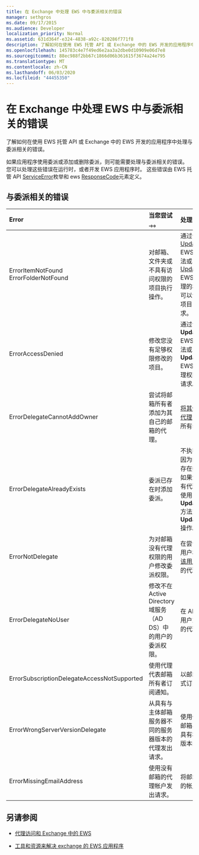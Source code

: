 ```yaml
---
title: 在 Exchange 中处理 EWS 中与委派相关的错误
manager: sethgros
ms.date: 09/17/2015
ms.audience: Developer
localization_priority: Normal
ms.assetid: 631d364f-e324-4838-a92c-820286f771f8
description: 了解如何在使用 EWS 托管 API 或 Exchange 中的 EWS 开发的应用程序中处理与委派相关的错误。
ms.openlocfilehash: 145783c4e7f49ed6e2aa3a2dbe0d10909e06d7e8
ms.sourcegitcommit: 88ec988f2bb67c1866d06b361615f3674a24e795
ms.translationtype: MT
ms.contentlocale: zh-CN
ms.lasthandoff: 06/03/2020
ms.locfileid: "44455350"
---
```

# <a name="handling-delegation-related-errors-in-ews-in-exchange"></a>在 Exchange 中处理 EWS 中与委派相关的错误

了解如何在使用 EWS 托管 API 或 Exchange 中的 EWS 开发的应用程序中处理与委派相关的错误。
  
如果应用程序使用委派或添加或删除委派，则可能需要处理与委派相关的错误。 您可以处理这些错误在运行时，或者开发 EWS 应用程序时。 这些错误由 EWS 托管 API [ServiceError](https://msdn.microsoft.com/library/microsoft.exchange.webservices.data.serviceerror%28v=exchg.80%29.aspx)枚举和 ews [ResponseCode](https://msdn.microsoft.com/library/4b84d670-74c9-4d6d-84e7-f0a9f76f0d93%28Office.15%29.aspx)元素定义。 
  
## <a name="delegation-related-errors"></a>与委派相关的错误

|**Error**|**当您尝试 .。。**|**处理它的...**|
|:-----|:-----|:-----|
|ErrorItemNotFound  <br/> ErrorFolderNotFound  <br/> |对邮箱、文件夹或不具有访问权限的项目执行操作。  <br/> |通过调用[UpdateDelegates](https://msdn.microsoft.com/library/microsoft.exchange.webservices.data.exchangeservice.updatedelegates%28v=exchg.80%29.aspx) EWS 托管 API 方法或[UpdateDelegate](https://msdn.microsoft.com/library/03f618ac-ad1a-4772-9b81-c5bb0f12d6ab%28Office.15%29.aspx) EWS 操作更新代理的权限，以使其可以访问文件夹或项目，然后重试请求。  <br/> |
|ErrorAccessDenied  <br/> |修改您没有足够权限修改的项目。  <br/> |通过调用**UpdateDelegate** EWS 托管 API 方法或**UpdateDelegate** EWS 操作更新代理权限，然后重试请求。  <br/> |
|ErrorDelegateCannotAddOwner  <br/> |尝试将邮箱所有者添加为其自己的邮箱的代理。  <br/> |[将其他用户添加为代理](how-to-add-and-remove-delegates-by-using-ews-in-exchange.md)，而不是邮箱所有者。  <br/> |
|ErrorDelegateAlreadyExists  <br/> |委派已存在时添加委派。  <br/> |不执行任何操作，因为邮箱所有者已存在委派。 或者，如果您尝试更改现有代理的权限，则使用**UpdateDelegates**方法或**UpdateDelegate**操作。  <br/> |
|ErrorNotDelegate  <br/> |为对邮箱没有代理权限的用户修改委派权限。  <br/> |在尝试更新或删除用户权限之前，[将该用户添加为](how-to-add-and-remove-delegates-by-using-ews-in-exchange.md)邮箱的代理人。  <br/> |
|ErrorDelegateNoUser  <br/> |修改不在 Active Directory 域服务（AD DS）中的用户的委派权限。  <br/> |在 AD DS 中创建用户或更正请求中的代理信息。  <br/> |
|ErrorSubscriptionDelegateAccessNotSupported  <br/> |使用代理代表邮箱所有者订阅通知。  <br/> |以邮箱所有者的形式订阅通知。  <br/> |
|ErrorWrongServerVersionDelegate  <br/> |从具有与主体邮箱服务器不同的服务器版本的代理发出请求。  <br/> |使用代理或添加其邮箱与邮箱所有者具有相同的服务器版本的代理。  <br/> |
|ErrorMissingEmailAddress  <br/> |使用没有邮箱的代理帐户发出请求。  <br/> |将邮箱添加到代理的帐户。  <br/> |
   
## <a name="see-also"></a>另请参阅


- [代理访问和 Exchange 中的 EWS](delegate-access-and-ews-in-exchange.md)
    
- [工具和资源来解决 exchange 的 EWS 应用程序](tools-and-resources-for-troubleshooting-ews-applications-for-exchange.md)
    

